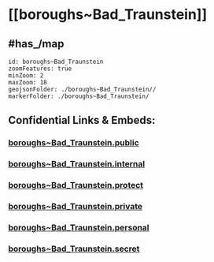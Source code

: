 # [[boroughs~Bad_Traunstein]] 

## #has_/map  



```leaflet
id: boroughs~Bad_Traunstein
zoomFeatures: true 
minZoom: 2 
maxZoom: 18
geojsonFolder: ./boroughs~Bad_Traunstein//
markerFolder: ./boroughs~Bad_Traunstein/
```




## Confidential Links & Embeds: 

### [boroughs~Bad_Traunstein.public](/_public/\Earth\Continent\Europe\Europe~Central\Austria\Austrias_States\Niederösterreich\counties~NÖ\Zwettl\cities~Zwettl\Bad_Traunsteinboroughs~Bad_Traunstein.public.md) 

### [boroughs~Bad_Traunstein.internal](/_internal/\Earth\Continent\Europe\Europe~Central\Austria\Austrias_States\Niederösterreich\counties~NÖ\Zwettl\cities~Zwettl\Bad_Traunsteinboroughs~Bad_Traunstein.internal.md) 

### [boroughs~Bad_Traunstein.protect](/_protect/\Earth\Continent\Europe\Europe~Central\Austria\Austrias_States\Niederösterreich\counties~NÖ\Zwettl\cities~Zwettl\Bad_Traunsteinboroughs~Bad_Traunstein.protect.md) 

### [boroughs~Bad_Traunstein.private](/_private/\Earth\Continent\Europe\Europe~Central\Austria\Austrias_States\Niederösterreich\counties~NÖ\Zwettl\cities~Zwettl\Bad_Traunsteinboroughs~Bad_Traunstein.private.md) 

### [boroughs~Bad_Traunstein.personal](/_personal/\Earth\Continent\Europe\Europe~Central\Austria\Austrias_States\Niederösterreich\counties~NÖ\Zwettl\cities~Zwettl\Bad_Traunsteinboroughs~Bad_Traunstein.personal.md) 

### [boroughs~Bad_Traunstein.secret](/_secret/\Earth\Continent\Europe\Europe~Central\Austria\Austrias_States\Niederösterreich\counties~NÖ\Zwettl\cities~Zwettl\Bad_Traunsteinboroughs~Bad_Traunstein.secret.md)

